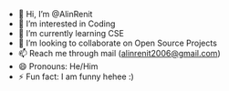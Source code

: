 - 👋 Hi, I’m @AlinRenit
- 👀 I’m interested in Coding
- 🌱 I’m currently learning CSE
- 💞️ I’m looking to collaborate on Open Source Projects
- 📫 Reach me through mail (alinrenit2006@gmail.com)
- 😄 Pronouns: He/Him
- ⚡ Fun fact: I am funny hehee :)

<!---
AlinRenit/AlinRenit is a ✨ special ✨ repository because its `README.md` (this file) appears on your GitHub profile.
You can click the Preview link to take a look at your changes.
--->
